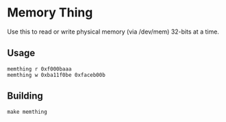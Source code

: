 Memory Thing
============
Use this to read or write physical memory (via /dev/mem) 32-bits at a time.

Usage
-----
    memthing r 0xf000baaa
    memthing w 0xba11f0be 0xfaceb00b

Building
--------
    make memthing

